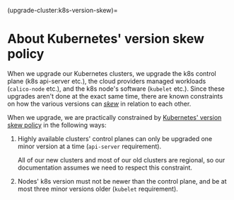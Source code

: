 (upgrade-cluster:k8s-version-skew)=
# About Kubernetes' version skew policy

When we upgrade our Kubernetes clusters, we upgrade the k8s control plane (k8s
api-server etc.), the cloud providers managed workloads (`calico-node` etc.),
and the k8s node's software (`kubelet` etc.). Since these upgrades aren't done
at the exact same time, there are known constraints on how the various versions
can [_skew_] in relation to each other.

When we upgrade, we are practically constrained by [Kubernetes' version skew
policy] in the following ways:

1. Highly available clusters' control planes can only be upgraded one minor
   version at a time (`api-server` requirement).

   All of our new clusters and most of our old clusters are regional, so our
   documentation assumes we need to respect this constraint.
2. Nodes' k8s version must not be newer than the control plane, and be at most
   three minor versions older (`kubelet` requirement).

[_skew_]: https://www.industrialempathy.com/posts/version-skew/
[Kubernetes' version skew policy]: https://kubernetes.io/releases/version-skew-policy/#supported-version-skew
